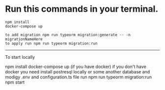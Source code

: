 # Run this commands in your terminal.
```
npm install
docker-compose up

to add migration npm run typeorm migration:generate -- -n migrationNameHere
to apply run npm run typeorm migration:run
```


___
To start locally

npm install
docker-compose up (if you have docker)
    if you don't have docker you need install postresql locally or some another database 
    and modigy .env and configuration.ts file 
run npm run typeorm migration:run
npm start
